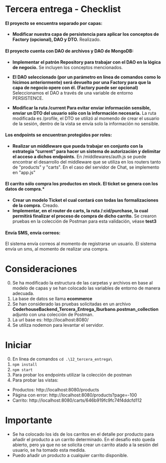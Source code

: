 # Tercera entrega - Checklist
#### El proyecto se encuentra separado por capas:
* **Modificar nuestra capa de persistencia para aplicar los conceptos de Factory (opcional), DAO y DTO.**
Realizado.

#### El proyecto cuenta con DAO de archivos y DAO de MongoDB:
* **Implementar el patrón Repository para trabajar con el DAO en la lógica de negocio.** 
Se incluyen los conceptos mencionados.

* **El DAO seleccionado (por un parámetro en línea de comandos como lo hicimos anteriormente) será devuelto por una Factory para que la capa de negocio opere con él. (Factory puede ser opcional)**
Seleccionamos el DAO a través de una variable de entorno PERSISTENCE.

* **Modificar la ruta  /current Para evitar enviar información sensible, enviar un DTO del usuario sólo con la información necesaria.**
La ruta modificada es /profile, el DTO se utilizó al momendo de crear el usuario de la sesión, dentro de la vista se envía solo la información no sensible.

#### Los endpoints se encuentran protegidos por roles:
* **Realizar un middleware que pueda trabajar en conjunto con la estrategia “current” para hacer un sistema de autorización y delimitar el acceso a dichos endpoints.**
En /middlewares/auth.js se puede encontrar el desarrollo del middleware que se utiliza en los routers tanto de "products" y "carts". En el caso del servidor de Chat, se implemento en "app.js"

#### El carrito sólo compra los productos en stock. El ticket se genera con los datos de compra.*
* **Crear un modelo Ticket el cual contará con todas las formalizaciones de la compra.**
Creado.
* **Implementar, en el router de carts, la ruta /:cid/purchase, la cual permitirá finalizar el proceso de compra de dicho carrito.**
Se crearon pruebas en la colección de Postman para esta validación, véase **test3**

#### Envía SMS, envía correos:
El sistema envía correos al momento de registrarse un usuario. El sistema envía un sms, al momento de realizar una compra.

# Consideraciones
0. Se ha modificado la estructura de las carpetas y archivos en base al modelo de capas y se han colocado las variables de entorno de manera adecuada.
1. La base de datos se llama **ecommerce**
2. Se han considerado las pruebas solicitadas en un archivo **CoderhouseBackend_Tercera_Entrega_lburbano.postman_collection** adjunto con una colección de Postman.
3. La url base es: http://localhost:8080/
4. Se utiliza nodemon para levantar el servidor.

# Iniciar
0. En línea de comandos `cd .\12_tercera_entrega\`
1. `npm install`
2. `npm start`
3. Para probar los endpoints utilizar la colección de postman
4. Para probar las vistas:
* Productos: http://localhost:8080/products 
* Página con error: http://localhost:8080/products?page=-100
* Carrito: http://localhost:8080/carts/646b919fc9fc74f4ddcfd112

# Importante
- Se ha colocado los ids de los carritos en el detalle por producto para añadir el producto a un carrito determinado. En el desafío esto queda abierto, pero ya que no se solicita crear un carrito atado a la sesión del usuario, se ha tomado esta medida.
- Puedo añadir un producto a cualquier carrito disponible.
